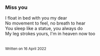 ### Miss you

I float in bed with you my dear\
No movement to feel, no breath to hear\
You sleep like a statue, you always do\
My leg strokes yours, I'm in heaven now too\
&nbsp;  
&nbsp;  
<sub>Written on 16 April 2022</sub>
